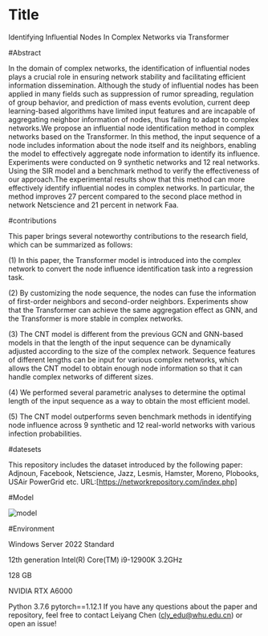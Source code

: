 # Title

Identifying Influential Nodes In Complex Networks via Transformer

#Abstract

In the domain of complex networks, the identification of influential nodes plays a crucial role in ensuring network stability and facilitating efficient information dissemination.
Although the study of influential nodes has been applied in many fields such as suppression of rumor spreading, regulation of group behavior, and prediction of mass events evolution, current deep learning-based algorithms have limited input features and are incapable of aggregating neighbor information of nodes, thus failing to adapt to complex networks.We propose an influential node identification method in complex networks based on the Transformer.
In this method, the input sequence of a node includes information about the node itself and its neighbors, enabling the model to effectively aggregate node information to identify its influence. Experiments were conducted on 9 synthetic networks and 12 real networks.
Using the SIR model and a benchmark method to verify the effectiveness of our approach.The experimental results show that this method can more effectively identify influential nodes in complex networks.
In particular, the method improves 27 percent compared to the second place method in network Netscience and 21 percent in network Faa.

#contributions

This paper brings several noteworthy contributions to the research field, which can be summarized as follows:

(1) In this paper, the Transformer model is introduced into the complex network to convert the node influence identification task into a regression task.

(2) By customizing the node sequence, the nodes can fuse the information of first-order neighbors and second-order neighbors. Experiments show that the Transformer can achieve the same aggregation effect as GNN, and the Transformer is more stable in complex networks.

(3) The CNT model is different from the previous GCN and GNN-based models in that the length of the input sequence can be dynamically adjusted according to the size of the complex network. Sequence features of different lengths can be input for various complex networks, which allows the CNT model to obtain enough node information so that it can handle complex networks of different sizes.

(4) We performed several parametric analyses to determine the optimal length of the input sequence as a way to obtain the most efficient model.

(5) The CNT model outperforms seven benchmark methods in identifying node influence across 9 synthetic and 12 real-world networks with various infection probabilities.

#datesets

This repository includes the dataset introduced by the following paper: Adjnoun, Facebook, Netscience, Jazz, Lesmis, Hamster, Moreno, Plobooks, USAir PowerGrid etc.
URL:[https://networkrepository.com/index.php]

#Model

![model](https://github.com/cly1022/socialmedia-CNT/assets/17700771/f99bb531-45e0-47aa-8179-cd04a49ea056)


#Environment

Windows Server 2022 Standard

12th generation Intel(R) Core(TM) i9-12900K   3.2GHz

128 GB

NVIDIA RTX A6000

Python 3.7.6
pytorch==1.12.1
If you have any questions about the paper and repository, feel free to contact Leiyang Chen (cly_edu@whu.edu.cn) or open an issue!
